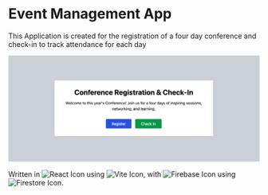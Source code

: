 # Event Management App

This Application is created for the registration of a four day conference and check-in to track attendance for each day

![Application Image](./result.png)

Written in ![React Icon](https://img.shields.io/badge/React-20232A?style=for-the-badge&logo=react&logoColor=61DAFB) using ![Vite Icon](https://img.shields.io/badge/Vite-B73BFE?style=for-the-badge&logo=vite&logoColor=FFD62E), with ![Firebase Icon](https://img.shields.io/badge/firebase-ffca28?style=for-the-badge&logo=firebase&logoColor=black) using ![Firestore Icon](https://img.shields.io/badge/Firestore-4285F4?style=for-the-badge&logo=firebase&logoColor=white).
